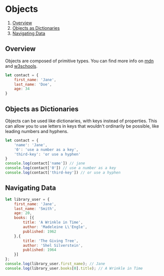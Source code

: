 
# Objects

1. [Overview](#overview)
2. [Objects as Dictionaries](#objects-as-dictionaries)
3. [Navigating Data](#navigating-data)


## Overview

Objects are composed of primitive types. You can find more info on [mdn](https://developer.mozilla.org/en-US/docs/Web/JavaScript/Reference/Operators/Object_initializer) and [w3schools](https://www.w3schools.com/js/js_objects.asp). 

```javascript
let contact = {
    first_name: 'Jane',
    last_name: 'Doe',
    age: 34
}
```

## Objects as Dictionaries

Objects can be used like dictionaries, with keys instead of properties. This can allow you to use letters in keys that wouldn't ordinarily be possible, like leading numbers and hyphens.

```javascript
let contact = {
    'name': 'Jane',
    '0': 'use a number as a key',
    'third-key': 'or use a hyphen'
}
console.log(contact['name']) // jane
console.log(contact['0']) // use a number as a key
console.log(contact['third-key']) // or use a hyphen
```

## Navigating Data

```javascript
let library_user = {
    first_name: 'Jane',
    last_name: 'Smith',
    age: 20,
    books: [{
        title: 'A Wrinkle in Time',
        author: 'Madeleine L\'Engle',
        published: 1962
    },{
        title: 'The Giving Tree',
        author: 'Shel Silverstein',
        published: 1964
    }]
};
console.log(library_user.first_name); // Jane
console.log(library_user.books[0].title); // A Wrinkle in Time
```

